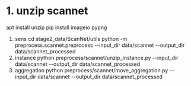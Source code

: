 # 1. unzip scannet
apt install unzip
pip install imageio pypng
1. sens
cd stage2_data/ScanNet/utils
python -m preprocess.scannet.preprocess --input_dir data/scannet --output_dir data/scannet_processed
2. instance
python preprocess/scannet/unzip_instance.py --input_dir data/scannet --output_dir data/scannet_processed
3. aggregation
python preprocess/scannet/move_aggregation.py --input_dir data/scannet --output_dir data/scannet_processed